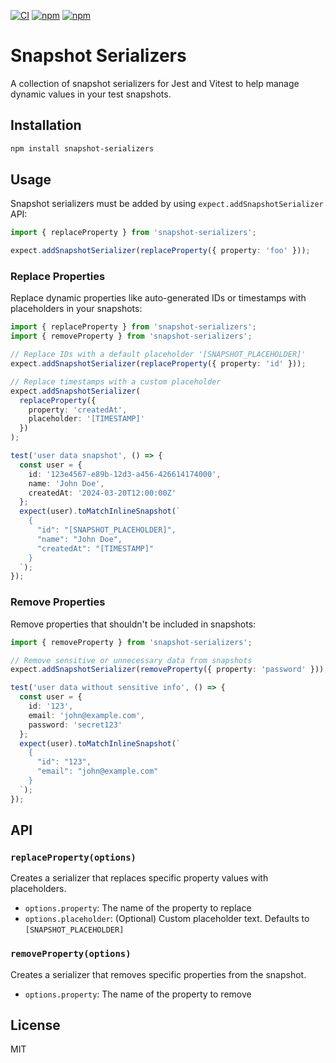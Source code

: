 [![CI](https://github.com/zirkelc/snapshot-serializers/actions/workflows/ci.yml/badge.svg)](https://github.com/zirkelc/snapshot-serializers/actions/workflows/ci.yml)
[![npm](https://img.shields.io/npm/v/snapshot-serializers)](https://www.npmjs.com/package/snapshot-serializers)
[![npm](https://img.shields.io/npm/dt/snapshot-serializers)](https://www.npmjs.com/package/snapshot-serializers)

# Snapshot Serializers

A collection of snapshot serializers for Jest and Vitest to help manage dynamic values in your test snapshots.

## Installation

```bash
npm install snapshot-serializers
```

## Usage

Snapshot serializers must be added by using `expect.addSnapshotSerializer` API:

```ts
import { replaceProperty } from 'snapshot-serializers';

expect.addSnapshotSerializer(replaceProperty({ property: 'foo' }));
```

### Replace Properties

Replace dynamic properties like auto-generated IDs or timestamps with placeholders in your snapshots:

```typescript
import { replaceProperty } from 'snapshot-serializers';
import { removeProperty } from 'snapshot-serializers';

// Replace IDs with a default placeholder '[SNAPSHOT_PLACEHOLDER]'
expect.addSnapshotSerializer(replaceProperty({ property: 'id' }));

// Replace timestamps with a custom placeholder
expect.addSnapshotSerializer(
  replaceProperty({
    property: 'createdAt',
    placeholder: '[TIMESTAMP]'
  })
);

test('user data snapshot', () => {
  const user = {
    id: '123e4567-e89b-12d3-a456-426614174000',
    name: 'John Doe',
    createdAt: '2024-03-20T12:00:00Z'
  };
  expect(user).toMatchInlineSnapshot(`
    {
      "id": "[SNAPSHOT_PLACEHOLDER]",
      "name": "John Doe",
      "createdAt": "[TIMESTAMP]"
    }
  `);
});
```

### Remove Properties

Remove properties that shouldn't be included in snapshots:

```typescript
import { removeProperty } from 'snapshot-serializers';

// Remove sensitive or unnecessary data from snapshots
expect.addSnapshotSerializer(removeProperty({ property: 'password' }));

test('user data without sensitive info', () => {
  const user = {
    id: '123',
    email: 'john@example.com',
    password: 'secret123'
  };
  expect(user).toMatchInlineSnapshot(`
    {
      "id": "123",
      "email": "john@example.com"
    }
  `);
});
```

## API

### `replaceProperty(options)`

Creates a serializer that replaces specific property values with placeholders.

- `options.property`: The name of the property to replace
- `options.placeholder`: (Optional) Custom placeholder text. Defaults to `[SNAPSHOT_PLACEHOLDER]`

### `removeProperty(options)`

Creates a serializer that removes specific properties from the snapshot.

- `options.property`: The name of the property to remove

## License

MIT
